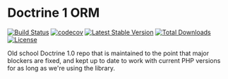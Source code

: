 Doctrine 1 ORM
=============
[![Build Status](https://travis-ci.org/diablomedia/doctrine1.png)](https://travis-ci.org/diablomedia/doctrine1) 
[![codecov](https://codecov.io/gh/diablomedia/doctrine1/branch/master/graph/badge.svg)](https://codecov.io/gh/diablomedia/doctrine1)
[![Latest Stable Version](https://poser.pugx.org/diablomedia/doctrine1/v/stable)](https://packagist.org/packages/diablomedia/doctrine1)
[![Total Downloads](https://poser.pugx.org/diablomedia/doctrine1/downloads)](https://packagist.org/packages/diablomedia/doctrine1)
[![License](https://poser.pugx.org/diablomedia/doctrine1/license)](https://packagist.org/packages/diablomedia/doctrine1)

Old school Doctrine 1.0 repo that is maintained to the point that major blockers are fixed, and kept up to date to work with current PHP versions for as long as we're using the library.
